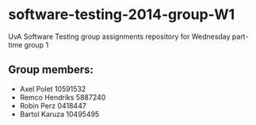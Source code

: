 software-testing-2014-group-W1
==============================

UvA Software Testing group assignments repository for Wednesday part-time group 1 

Group members:
--------------

* Axel Polet 10591532
* Remco Hendriks 5887240
* Robin Perz 0418447
* Bartol Karuza 10495495
